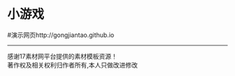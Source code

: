 # 小游戏
#演示网页http://gongjiantao.github.io<br />
<hr />
感谢17素材网平台提供的素材模板资源！<br />
著作权及相关权利归作者所有,本人只做改进修改
